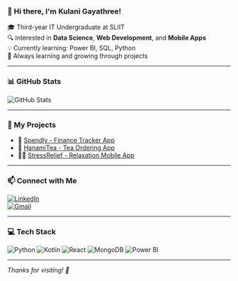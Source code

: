 ### 👋 Hi there, I'm Kulani Gayathree!

🎓 Third-year IT Undergraduate at SLIIT  
🔍 Interested in **Data Science**, **Web Development**, and **Mobile Apps**  
💡 Currently learning: Power BI, SQL, Python  
🌱 Always learning and growing through projects

---

### 📊 GitHub Stats
![GitHub Stats](https://github-readme-stats.vercel.app/api?username=kulani-gayathree&show_icons=true&theme=radical)

---

### 🚀 My Projects
- 🌿 [Spendly - Finance Tracker App](https://github.com/your-repo-link)
- 🍵 [HanamiTea - Tea Ordering App](https://github.com/your-repo-link)
- 🧘‍♀️ [StressRelief - Relaxation Mobile App](https://github.com/your-repo-link)

---

### 📫 Connect with Me
[![LinkedIn](https://img.shields.io/badge/LinkedIn-blue?style=for-the-badge&logo=linkedin)](https://www.linkedin.com/in/your-link/)  
[![Gmail](https://img.shields.io/badge/Gmail-red?style=for-the-badge&logo=gmail)](mailto:your-email@gmail.com)

---

### 💻 Tech Stack
![Python](https://img.shields.io/badge/Python-3776AB?style=flat&logo=python&logoColor=white)
![Kotlin](https://img.shields.io/badge/Kotlin-0095D5?style=flat&logo=kotlin&logoColor=white)
![React](https://img.shields.io/badge/React-61DAFB?style=flat&logo=react&logoColor=black)
![MongoDB](https://img.shields.io/badge/MongoDB-4EA94B?style=flat&logo=mongodb&logoColor=white)
![Power BI](https://img.shields.io/badge/PowerBI-F2C811?style=flat&logo=powerbi&logoColor=black)

---

*Thanks for visiting! 🌟*


